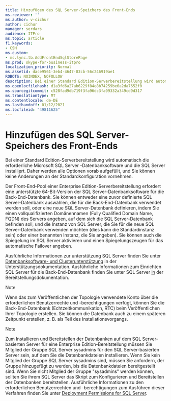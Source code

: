 ```yaml
---
title: Hinzufügen des SQL Server-Speichers des Front-Ends
ms.reviewer: ''
ms.author: v-cichur
author: cichur
manager: serdars
audience: ITPro
ms.topic: article
f1.keywords:
- CSH
ms.custom:
- ms.lync.tb.AddFrontEndSqlStorePage
ms.prod: skype-for-business-itpro
localization_priority: Normal
ms.assetid: dace9561-3eb4-4647-83cb-56c246919ae1
ROBOTS: NOINDEX, NOFOLLOW
description: Bei einer Standard Edition-Serverbereitstellung wird automatisch die erforderliche Microsoft SQL Server -Datenbanksoftware und die SQL Server installiert. Daher werden alle Optionen vorab aufgefüllt, und Sie können keine Änderungen an der Standardkonfiguration vornehmen.
ms.openlocfilehash: d1a3fd6a27ab6229f84e8b74259be6a2da7652f0
ms.sourcegitcommit: c528fad9db719f3fa96dc3fa99332a349cd9d317
ms.translationtype: MT
ms.contentlocale: de-DE
ms.lasthandoff: 01/12/2021
ms.locfileid: "49811625"
---
```

# <a name="add-front-end-sql-server-store"></a>Hinzufügen des SQL Server-Speichers des Front-Ends

Bei einer Standard Edition-Serverbereitstellung wird automatisch die erforderliche Microsoft SQL Server -Datenbanksoftware und die SQL Server installiert. Daher werden alle Optionen vorab aufgefüllt, und Sie können keine Änderungen an der Standardkonfiguration vornehmen.

Der Front-End-Pool einer Enterprise Edition-Serverbereitstellung erfordert eine unterstützte 64-Bit-Version der SQL Server-Datenbanksoftware für die Back-End-Datenbank. Sie können entweder eine zuvor definierte SQL Server-Datenbank auswählen, die für die Back-End-Datenbank verwendet werden soll, oder eine neue SQL Server-Datenbank definieren, indem Sie einen vollqualifizierten Domänennamen (Fully Qualified Domain Name, FQDN) des Servers angeben, auf dem sich die SQL Server-Datenbank befinden soll, und die Instanz von SQL Server, die Sie für die neue SQL Server-Datenbank verwenden möchten (dies kann die Standardinstanz sein) oder einer benannten Instanz, die Sie angeben). Sie können auch die Spiegelung im SQL Server aktivieren und einen Spiegelungszeugen für das automatische Failover angeben.

Ausführliche Informationen zur unterstützung SQL Server finden Sie unter [Datenbanksoftware- und Clusterunterstützung](https://technet.microsoft.com/library/e05d0032-bbea-4e61-987d-d07b1c045fd5.aspx) in der Unterstützungsdokumentation. Ausführliche Informationen zum Einrichten SQL Server für die Back-End-Datenbank finden Sie unter SQL Server [in](https://technet.microsoft.com/library/375e5cc4-e436-46dc-9b02-5063f35cdcc1.aspx) der Bereitstellungsdokumentation.

> [!NOTE]
> Wenn das zum Veröffentlichen der Topologie verwendete Konto über die erforderlichen Benutzerrechte und -berechtigungen verfügt, können Sie die Back-End-Datenbank (Echtzeitkommunikation, RTC) beim Veröffentlichen Ihrer Topologie erstellen. Sie können die Datenbank auch zu einem späteren Zeitpunkt erstellen, z. B. als Teil des Installationsvorgangs.

> [!NOTE]
> Zum Installieren und Bereitstellen der Datenbanken auf dem SQL Server-basierten Server für eine Enterprise Edition-Bereitstellung müssen Sie Mitglied der Gruppe SQL Server sysadmins für den SQL Server-basierten Server sein, auf dem Sie die Datenbankdateien installieren. Wenn Sie kein Mitglied der Gruppe SQL Server sysadmins sind, müssen Sie anfordern, der Gruppe hinzugefügt zu werden, bis die Datenbankdateien bereitgestellt sind. Wenn Sie nicht Mitglied der Gruppe "sysadmins" werden können, sollten Sie ihrem SQL Server das Skript zum Konfigurieren und Bereitstellen der Datenbanken bereitstellen. Ausführliche Informationen zu den erforderlichen Benutzerrechten und -berechtigungen zum Ausführen dieser Verfahren finden Sie unter [Deployment Permissions for SQL Server](https://technet.microsoft.com/library/56ea0c02-bcf5-4d45-aa13-570531c29074.aspx).


